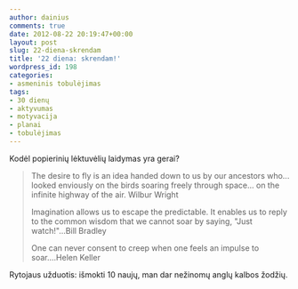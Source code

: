 ```yaml
---
author: dainius
comments: true
date: 2012-08-22 20:19:47+00:00
layout: post
slug: 22-diena-skrendam
title: '22 diena: skrendam!'
wordpress_id: 198
categories:
- asmeninis tobulėjimas
tags:
- 30 dienų
- aktyvumas
- motyvacija
- planai
- tobulėjimas
---
```


Kodėl popierinių lėktuvėlių laidymas yra gerai?


<blockquote>The desire to fly is an idea handed down to us by our ancestors who... looked enviously on the birds soaring freely through space... on the infinite highway of the air.
Wilbur Wright

Imagination allows us to escape the predictable. It enables us to reply to the common wisdom that we cannot soar by saying, "Just watch!"...Bill Bradley

One can never consent to creep when one feels an impulse to soar....Helen Keller</blockquote>


Rytojaus užduotis: išmokti 10 naujų, man dar nežinomų anglų kalbos žodžių.
